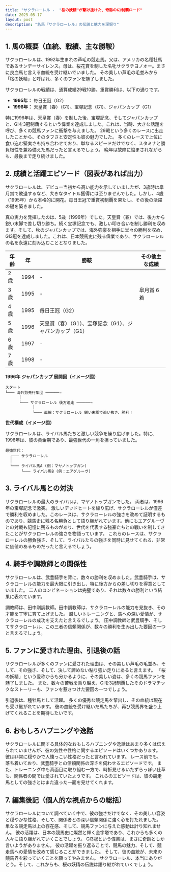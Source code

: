 ```yaml
---
title: "サクラローレル -  "桜の妖精"が駆け抜けた、奇跡のG1制覇ロード"
date: 2025-05-17
layout: post
description: "名馬『サクラローレル』の伝説と魅力を深堀り"
---
```


## 1. 馬の概要（血統、戦績、主な勝鞍）

サクラローレルは、1992年生まれの芦毛の競走馬。父は、アメリカの名種牡馬であるサンデーサイレンス。母は、桜花賞を制した名牝サクラチヨノオー。まさに良血馬と言える血統を受け継いでいました。  その美しい芦毛の毛並みから「桜の妖精」と呼ばれ、多くのファンを魅了しました。

サクラローレルの戦績は、通算成績29戦10勝。重賞勝利は、以下の通りです。

* **1995年：** 毎日王冠（G2）
* **1996年：**  天皇賞（春）（G1）、宝塚記念（G1）、ジャパンカップ（G1）

特に1996年は、天皇賞（春）を制した後、宝塚記念、そしてジャパンカップと、GIを3冠制覇するという偉業を達成しました。これは、当時、大きな話題を呼び、多くの競馬ファンに衝撃を与えました。  29戦という多くのレースに出走したことから、そのタフさと安定性も彼の魅力でした。  多くのレースで上位に食い込む堅実さも持ち合わせており、単なるスピードだけでなく、スタミナと勝負根性を兼ね備えた馬だったと言えるでしょう。  晩年は故障に悩まされながらも、最後まで走り続けました。


## 2. 成績と活躍エピソード（図表があれば出力）

サクラローレルは、デビュー当初から高い能力を示していましたが、3歳時は皐月賞で敗退するなど、大きなタイトル獲得には至りませんでした。しかし、4歳（1995年）から本格的に開花。毎日王冠で重賞初制覇を果たし、その後の活躍の礎を築きました。

真の実力を発揮したのは、5歳（1996年）でした。天皇賞（春）では、後方から鋭い末脚で差し切り勝ち。続く宝塚記念でも、激しい叩き合いを制し勝利を収めます。そして、秋のジャパンカップでは、海外強豪を相手に堂々の勝利を収め、GI3冠を達成しました。これは、日本競馬史に残る偉業であり、サクラローレルの名を永遠に刻み込むこととなりました。

| 年齢 | 年 | 勝鞍 | その他主な成績 |
|---|---|---|---|
| 2歳 | 1994 |  - |  |
| 3歳 | 1995 | - | 皐月賞 6着 |
| 4歳 | 1995 | 毎日王冠（G2） |  |
| 5歳 | 1996 | 天皇賞（春）（G1）、宝塚記念（G1）、ジャパンカップ（G1） |  |
| 6歳 | 1997 | - |  |
| 7歳 | 1998 | - |  |


**1996年 ジャパンカップ 展開図（イメージ図）**

```
スタート
└─── 海外勢先行集団 ──────→
      │
      └─── サクラローレル 後方追走 ──────→
            │
            └─── 直線：サクラローレル 鋭い末脚で追い抜き、勝利！
```

**世代構成（イメージ図）**

サクラローレルは、ライバル馬たちと激しい競争を繰り広げました。特に、1996年は、彼の黄金期であり、最強世代の一角を担っていました。

```
最強世代：
  ┌─── サクラローレル
  │
  └─── ライバル馬A (例：マヤノトップガン)
       └─── ライバル馬B (例：エアグルーヴ)
```


## 3. ライバル馬との対決

サクラローレルの最大のライバルは、マヤノトップガンでした。  両者は、1996年の宝塚記念で激突。  激しいデッドヒートを繰り広げ、サクラローレルが僅差で勝利を収めました。このレースは、サクラローレルの強さを改めて証明するものであり、競馬史に残る名勝負として語り継がれています。他にもエアグルーヴとの対戦も記憶に残るものがあり、世代を代表する強豪たちとの戦いを制してきたことがサクラローレルの強さを物語っています。  これらのレースは、サクラローレルの勝負強さ、そして、ライバルたちの強さを同時に見せてくれる、非常に価値のあるものだったと言えるでしょう。


## 4. 騎手や調教師との関係性

サクラローレルは、武豊騎手を背に、数々の勝利を収めました。武豊騎手は、サクラローレルの能力を最大限に引き出し、特に後方からの差し切りを得意としていました。  二人のコンビネーションは完璧であり、それは数々の勝利という結果に表れています。

調教師は、田中剛調教師。田中調教師は、サクラローレルの能力を見抜き、その才能を丁寧に育て上げました。  厳しいトレーニングと、馬への深い愛情が、サクラローレルの成功を支えたと言えるでしょう。  田中調教師と武豊騎手、そしてサクラローレル、この三者の信頼関係が、数々の勝利を生み出した要因の一つと言えるでしょう。


## 5. ファンに愛された理由、引退後の話

サクラローレルが多くのファンに愛された理由は、その美しい芦毛の毛並み、そして、その強さ、そして、決して諦めない粘り強い走りにあると言えます。  「桜の妖精」という愛称からも分かるように、その美しい姿は、多くの競馬ファンを魅了しました。  また、数々の苦戦を乗り越え、GIを3冠制覇したそのドラマチックなストーリーも、ファンを惹きつけた要因の一つでしょう。

引退後は、種牡馬として活躍。  多くの優秀な競走馬を輩出し、その血統は現在も受け継がれています。  彼の血統を受け継いだ馬たちが、再び競馬界を盛り上げてくれることを期待したいです。


## 6. おもしろハプニングや逸話

サクラローレルに関する具体的なおもしろハプニングや逸話はあまり多くは伝えられていませんが、彼の気性や性格に関するエピソードはいくつかあります。  彼は非常に穏やかで人懐っこい性格だったと言われています。  レース前でも、落ち着いており、武豊騎手との信頼関係の深さを伺わせるエピソードです。  また、トレーニング中も真面目に取り組む一方で、時折見せるいたずらっぽい仕草も、関係者の間では愛されていたようです。  これらのエピソードは、彼の競走馬としての強さとはまた違った一面を見せてくれます。


## 7. 編集後記（個人的な視点からの総括）

サクラローレルについて調べていく中で、彼の強さだけでなく、その美しい容姿と穏やかな性格、そして、関係者との深い信頼関係に強く心を打たれました。  単なる競走馬以上の存在感、そして、競馬ファンに与えた感動は計り知れません。  彼の活躍は、日本の競馬史に燦然と輝く金字塔であり、これからも多くの人々に語り継がれていくことでしょう。  GI3冠という偉業は、まさに奇跡としか言いようがありません。  彼の活躍を振り返ることで、競馬の魅力、そして、競走馬への愛情を改めて感じることができました。  そして、彼の血統が、未来の競馬界を彩っていくことを願ってやみません。  サクラローレル、本当にありがとう。そして、これからも、桜の妖精の伝説は語り継がれていくでしょう。
